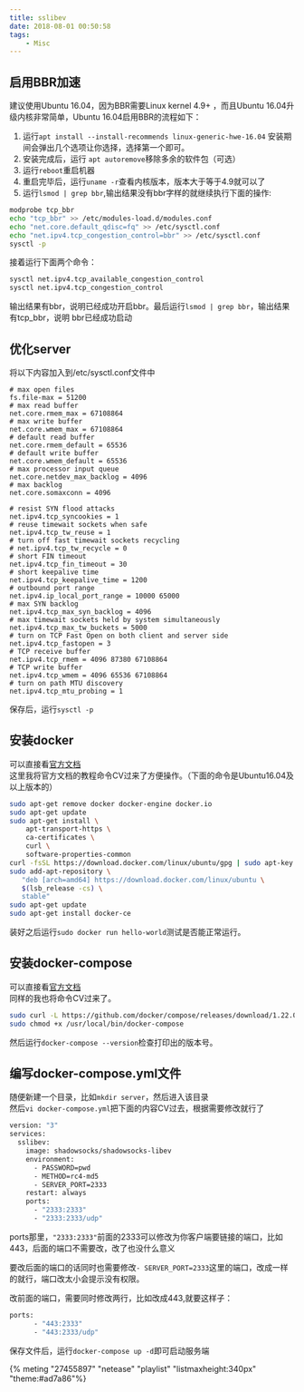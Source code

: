 ```yaml
---
title: sslibev
date: 2018-08-01 00:50:58
tags:
    - Misc
---
```


## 启用BBR加速
建议使用Ubuntu 16.04，因为BBR需要Linux kernel 4.9+ ，而且Ubuntu 16.04升级内核非常简单，Ubuntu 16.04启用BBR的流程如下：
1. 运行`apt install --install-recommends linux-generic-hwe-16.04`
安装期间会弹出几个选项让你选择，选择第一个即可。
2. 安装完成后，运行 `apt autoremove`移除多余的软件包（可选）
3. 运行`reboot`重启机器
4. 重启完毕后，运行`uname -r`查看内核版本，版本大于等于4.9就可以了
5. 运行`lsmod | grep bbr`,输出结果没有bbr字样的就继续执行下面的操作:<br>
```bash
modprobe tcp_bbr
echo "tcp_bbr" >> /etc/modules-load.d/modules.conf
echo "net.core.default_qdisc=fq" >> /etc/sysctl.conf
echo "net.ipv4.tcp_congestion_control=bbr" >> /etc/sysctl.conf
sysctl -p
```
接着运行下面两个命令：
```bash
sysctl net.ipv4.tcp_available_congestion_control
sysctl net.ipv4.tcp_congestion_control
```
输出结果有bbr，说明已经成功开启bbr。最后运行`lsmod | grep bbr`，输出结果有tcp_bbr，说明
bbr已经成功启动

## 优化server
将以下内容加入到/etc/sysctl.conf文件中
```properties
# max open files
fs.file-max = 51200
# max read buffer
net.core.rmem_max = 67108864
# max write buffer
net.core.wmem_max = 67108864
# default read buffer
net.core.rmem_default = 65536
# default write buffer
net.core.wmem_default = 65536
# max processor input queue
net.core.netdev_max_backlog = 4096
# max backlog
net.core.somaxconn = 4096

# resist SYN flood attacks
net.ipv4.tcp_syncookies = 1
# reuse timewait sockets when safe
net.ipv4.tcp_tw_reuse = 1
# turn off fast timewait sockets recycling
# net.ipv4.tcp_tw_recycle = 0
# short FIN timeout
net.ipv4.tcp_fin_timeout = 30
# short keepalive time
net.ipv4.tcp_keepalive_time = 1200
# outbound port range
net.ipv4.ip_local_port_range = 10000 65000
# max SYN backlog
net.ipv4.tcp_max_syn_backlog = 4096
# max timewait sockets held by system simultaneously
net.ipv4.tcp_max_tw_buckets = 5000
# turn on TCP Fast Open on both client and server side
net.ipv4.tcp_fastopen = 3
# TCP receive buffer
net.ipv4.tcp_rmem = 4096 87380 67108864
# TCP write buffer
net.ipv4.tcp_wmem = 4096 65536 67108864
# turn on path MTU discovery
net.ipv4.tcp_mtu_probing = 1
```
保存后，运行`sysctl -p`

## 安装docker
可以直接看[官方文档](https://docs.docker.com/install/linux/docker-ce/ubuntu/)<br>
这里我将官方文档的教程命令CV过来了方便操作。（下面的命令是Ubuntu16.04及以上版本的）
```bash
sudo apt-get remove docker docker-engine docker.io
sudo apt-get update
sudo apt-get install \
    apt-transport-https \
    ca-certificates \
    curl \
    software-properties-common
curl -fsSL https://download.docker.com/linux/ubuntu/gpg | sudo apt-key add -
sudo add-apt-repository \
   "deb [arch=amd64] https://download.docker.com/linux/ubuntu \
   $(lsb_release -cs) \
   stable"
sudo apt-get update
sudo apt-get install docker-ce
```
装好之后运行`sudo docker run hello-world`测试是否能正常运行。

## 安装docker-compose
可以直接看[官方文档](https://docs.docker.com/compose/install/)<br>
同样的我也将命令CV过来了。
```bash
sudo curl -L https://github.com/docker/compose/releases/download/1.22.0/docker-compose-$(uname -s)-$(uname -m) -o /usr/local/bin/docker-compose
sudo chmod +x /usr/local/bin/docker-compose
```
然后运行`docker-compose --version`检查打印出的版本号。

## 编写docker-compose.yml文件
随便新建一个目录，比如`mkdir server`，然后进入该目录<br>
然后`vi docker-compose.yml`把下面的内容CV过去，根据需要修改就行了
```dockerfile
version: "3"
services:
  sslibev:
    image: shadowsocks/shadowsocks-libev
    environment:
      - PASSWORD=pwd
      - METHOD=rc4-md5
      - SERVER_PORT=2333
    restart: always
    ports:
      - "2333:2333"
      - "2333:2333/udp"
```
ports那里，`"2333:2333"`前面的2333可以修改为你客户端要链接的端口，比如443，后面的端口不需要改，改了也没什么意义

要改后面的端口的话同时也需要修改`- SERVER_PORT=2333`这里的端口，改成一样的就行，端口改太小会提示没有权限。

改前面的端口，需要同时修改两行，比如改成443,就要这样子：
```dockerfile
ports:
      - "443:2333"
      - "443:2333/udp"
```
保存文件后，运行`docker-compose up -d`即可启动服务端

{% meting "27455897" "netease" "playlist" "listmaxheight:340px" "theme:#ad7a86"%}